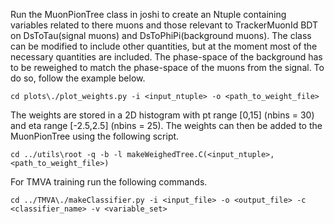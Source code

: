 Run the MuonPionTree class in joshi to create an Ntuple containing variables related to there muons and those relevant to TrackerMuonId BDT on DsToTau(signal muons) and DsToPhiPi(background muons).
The class can be modified to include other quantities, but at the moment most of the necessary quantities are included. 
The phase-space of the background has to be reweighed to match the phase-space of the muons from the signal. To do so, follow the example below.

`cd plots\./plot_weights.py -i <input_ntuple> -o <path_to_weight_file>`


The weights are stored in a 2D histogram with pt range [0,15] (nbins = 30) and eta range [-2.5,2.5] (nbins = 25). The weights can then be added to the MuonPionTree using the following script.

`cd ../utils\root -q -b -l makeWeighedTree.C(<input_ntuple>, <path_to_weight_file>)`

For TMVA training run the following commands.

`cd ../TMVA\./makeClassifier.py -i <input_file> -o <output_file> -c <classifier_name> -v <variable_set>`
